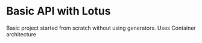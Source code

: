 # Basic API with Lotus

Basic project started from scratch without using generators.
Uses Container architecture

